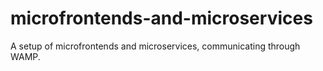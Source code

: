 # microfrontends-and-microservices
A setup of microfrontends and microservices, communicating through WAMP. 
